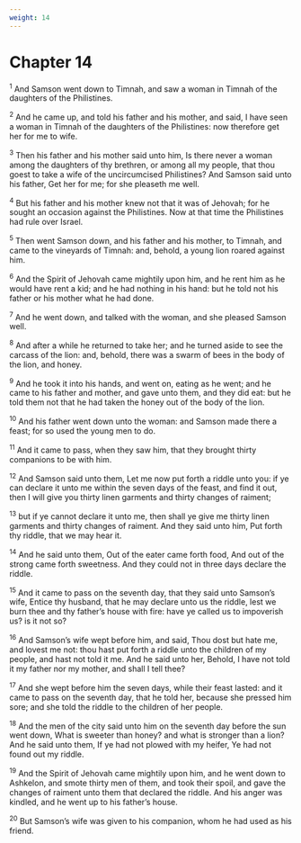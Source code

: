 ```yaml
---
weight: 14
---
```


# Chapter 14

<sup>1</sup> And Samson went down to Timnah, and saw a woman in Timnah of the daughters of the Philistines. 

<sup>2</sup> And he came up, and told his father and his mother, and said, I have seen a woman in Timnah of the daughters of the Philistines: now therefore get her for me to wife. 

<sup>3</sup> Then his father and his mother said unto him, Is there never a woman among the daughters of thy brethren, or among all my people, that thou goest to take a wife of the uncircumcised Philistines? And Samson said unto his father, Get her for me; for she pleaseth me well. 

<sup>4</sup> But his father and his mother knew not that it was of Jehovah; for he sought an occasion against the Philistines. Now at that time the Philistines had rule over Israel. 

<sup>5</sup> Then went Samson down, and his father and his mother, to Timnah, and came to the vineyards of Timnah: and, behold, a young lion roared against him. 

<sup>6</sup> And the Spirit of Jehovah came mightily upon him, and he rent him as he would have rent a kid; and he had nothing in his hand: but he told not his father or his mother what he had done. 

<sup>7</sup> And he went down, and talked with the woman, and she pleased Samson well. 

<sup>8</sup> And after a while he returned to take her; and he turned aside to see the carcass of the lion: and, behold, there was a swarm of bees in the body of the lion, and honey. 

<sup>9</sup> And he took it into his hands, and went on, eating as he went; and he came to his father and mother, and gave unto them, and they did eat: but he told them not that he had taken the honey out of the body of the lion. 

<sup>10</sup> And his father went down unto the woman: and Samson made there a feast; for so used the young men to do. 

<sup>11</sup> And it came to pass, when they saw him, that they brought thirty companions to be with him. 

<sup>12</sup> And Samson said unto them, Let me now put forth a riddle unto you: if ye can declare it unto me within the seven days of the feast, and find it out, then I will give you thirty linen garments and thirty changes of raiment; 

<sup>13</sup> but if ye cannot declare it unto me, then shall ye give me thirty linen garments and thirty changes of raiment. And they said unto him, Put forth thy riddle, that we may hear it. 

<sup>14</sup> And he said unto them, Out of the eater came forth food, And out of the strong came forth sweetness. And they could not in three days declare the riddle. 

<sup>15</sup> And it came to pass on the seventh day, that they said unto Samson’s wife, Entice thy husband, that he may declare unto us the riddle, lest we burn thee and thy father’s house with fire: have ye called us to impoverish us? is it not so? 

<sup>16</sup> And Samson’s wife wept before him, and said, Thou dost but hate me, and lovest me not: thou hast put forth a riddle unto the children of my people, and hast not told it me. And he said unto her, Behold, I have not told it my father nor my mother, and shall I tell thee? 

<sup>17</sup> And she wept before him the seven days, while their feast lasted: and it came to pass on the seventh day, that he told her, because she pressed him sore; and she told the riddle to the children of her people. 

<sup>18</sup> And the men of the city said unto him on the seventh day before the sun went down, What is sweeter than honey? and what is stronger than a lion? And he said unto them, If ye had not plowed with my heifer, Ye had not found out my riddle. 

<sup>19</sup> And the Spirit of Jehovah came mightily upon him, and he went down to Ashkelon, and smote thirty men of them, and took their spoil, and gave the changes of raiment unto them that declared the riddle. And his anger was kindled, and he went up to his father’s house. 

<sup>20</sup> But Samson’s wife was given to his companion, whom he had used as his friend. 


